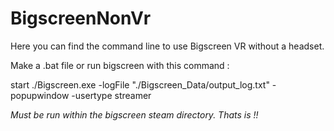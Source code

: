 # BigscreenNonVr
Here you can find the command line to use Bigscreen VR without a headset.

Make a .bat file or run bigscreen with this command :

start ./Bigscreen.exe -logFile "./Bigscreen_Data/output_log.txt" -popupwindow -usertype streamer

*Must be run within the bigscreen steam directory.*
*Thats is !!*
